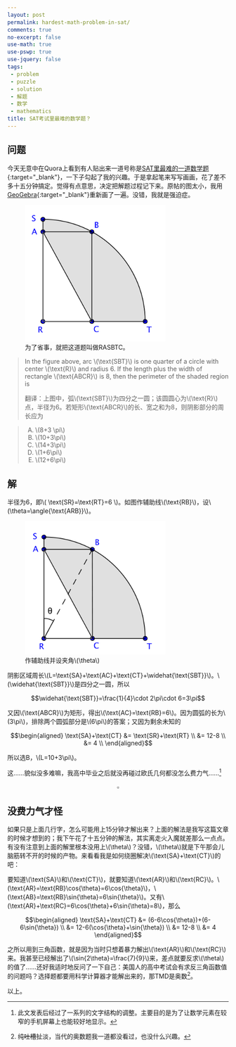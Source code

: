 ```yaml
---
layout: post
permalink: hardest-math-problem-in-sat/
comments: true
no-excerpt: false
use-math: true
use-pswp: true
use-jquery: false
tags:
 - problem
 - puzzle
 - solution
 - 解题
 - 数学
 - mathematics
title: SAT考试里最难的数学题？
---
```


## 问题

今天无意中在Quora上看到有人贴出来一道号称是[SAT里最难的一道数学题](http://www.quora.com/What-are-some-of-the-most-difficult-SAT-math-problems){:target="_blank"}，一下子勾起了我的兴趣。于是拿起笔来写写画画，花了差不多十五分钟搞定。觉得有点意思，决定把解题过程记下来。原帖的图太小，我用[GeoGebra](https://www.geogebra.org/){:target="_blank"}重新画了一遍。没错，我就是强迫症。

<div class="imgDisplay monod" style="max-width: 400px;" itemscope itemtype="http://schema.org/ImageGallery">
  <figure itemprop="associatedMedia" itemscope itemtype="http://schema.org/ImageObject">
  <a href="/assets/images/SAT-Problem-RASBTC-799x776.png" itemprop="contentUrl" data-size="799x776" >
  <img src="/assets/images/SAT-Problem-RASBTC-799x776.png" itemprop="thumbnail" 
    title="为了省事，就把这道题叫做RASBTC。" 
    alt="为了省事，就把这道题叫做RASBTC。" /></a>
  <figcaption itemprop="caption description">为了省事，就把这道题叫做RASBTC。</figcaption>
  </figure>
</div>


> In the figure above, arc \\(\text{SBT}\\) is one quarter of a circle with center \\(\text{R}\\) and radius 6. If the length plus the width of rectangle \\(\text{ABCR}\\) is 8, then the perimeter of the shaded region is
> 
> 翻译：上图中，弧\\(\text{SBT}\\)为四分之一圆；该圆圆心为\\(\text{R}\\)点，半径为6。若矩形\\(\text{ABCR}\\)的长、宽之和为8，则阴影部分的周长应为

<blockquote>
<ol type="A">
	<li>\(8+3 \pi\)</li>
	<li>\(10+3\pi\)</li>
	<li>\(14+3\pi\)</li>
	<li>\(1+6\pi\)</li>
	<li>\(12+6\pi\)</li>
</ol>
</blockquote>

<!--excerpt-->

## 解

半径为6，即\\( \text{SR}=\text{RT}=6 \\)。如图作辅助线\\(\text{RB}\\)，设\\(\theta=\angle{\text{ARB}}\\)。

<div class="imgDisplay monod" style="max-width: 400px;" itemscope itemtype="http://schema.org/ImageGallery">
  <figure itemprop="associatedMedia" itemscope itemtype="http://schema.org/ImageObject">
  <a href="/assets/images/SAT-Problem-RASBTC-solution-800x758.png" itemprop="contentUrl" data-size="800x758" >
  <img src="/assets/images/SAT-Problem-RASBTC-solution-800x758.png" itemprop="thumbnail" 
    title="作辅助线并设夹角theta" 
    alt="作辅助线并设夹角theta" /></a>
  <figcaption itemprop="caption description">作辅助线并设夹角\(\theta\)</figcaption>
  </figure>
</div>

阴影区域周长\\(L=\text{SA}+\text{AC}+\text{CT}+\widehat{\text{SBT}}\\)。\\(\widehat{\text{SBT}}\\)是四分之一圆，所以

$$\widehat{\text{SBT}}=\frac{1}{4}\cdot 2\pi\cdot 6=3\pi$$

又因\\(\text{ABCR}\\)为矩形，得出\\(\text{AC}=\text{RB}=6\\)。因为圆弧的长为\\(3\pi\\)，排除两个圆弧部分是\\(6\pi\\)的答案；又因为剩余未知的

$$\begin{aligned}
\text{SA}+\text{CT} &= \text{SR}+\text{RT} \\
                    &= 12-8 \\
                    &= 4 \\
\end{aligned}$$

所以选B，\\(L=10+3\pi\\)。

这……貌似没多难嘛，我高中毕业之后就没再碰过欧氏几何都没怎么费力气……[^editing]

$$\square$$

## 没费力气才怪

如果只是上面几行字，怎么可能用上15分钟才解出来？上面的解法是我写这篇文章的时候才想到的；我下午花了十五分钟的解法，其实离走火入魔就差那么一点点。有没有注意到上面的解里根本没用上\\(\theta\\)？没错，\\(\theta\\)就是下午那会儿脑筋转不开的时候的产物。来看看我是如何绕圈解决\\(\text{SA}+\text{CT}\\)的吧：

要知道\\(\text{SA}\\)和\\(\text{CT}\\)，就要知道\\(\text{AR}\\)和\\(\text{RC}\\)。\\(\text{AR}=\text{RB}\cos{\theta}=6\cos{\theta}\\)，\\(\text{AB}=\text{RB}\sin{\theta}=6\sin{\theta}\\)。又有\\(\text{AR}+\text{RC}=6\cos{\theta}+6\sin{\theta}=8\\)，那么

$$\begin{aligned}
  \text{SA}+\text{CT} &= (6-6\cos{\theta})+(6-6\sin{\theta}) \\
        &= 12-6(\cos{\theta}+\sin{\theta}) \\
        &= 12-8 \\
        &= 4
\end{aligned}$$

之所以用到三角函数，就是因为当时只想着暴力解出\\(\text{AR}\\)和\\(\text{RC}\\)来。我甚至已经解出了\\(\sin{2\theta}=\frac{7}{9}\\)来，差点就要反求\\(\theta\\)的值了……还好我适时地反问了一下自己：美国人的高中考试会有求反三角函数值的问题吗？选择题都要用科学计算器才能解出来的，那TMD是奥数[^aoshu]。

[^aoshu]: 纯<del>吐槽</del>扯淡，当代的奥数题我一道都没看过，也没什么兴趣。
[^editing]: 此文发表后经过了一系列的文字结构的调整。主要目的是为了让数学元素在较窄的手机屏幕上也能较好地显示。

以上。



